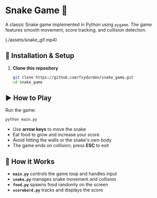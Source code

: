 # Snake Game 🐍

A classic Snake game implemented in Python using `pygame`. The game features smooth movement, score tracking, and collision detection.

(./assets/snake_gif.mp4)

## 🚀 Installation & Setup

1. **Clone this repository**

   ```bash
   git clone https://github.com/fsydurden/snake_game.git
   cd snake_game
   ```

## ▶️ How to Play

Run the game:

```bash
python main.py
```

* Use **arrow keys** to move the snake
* Eat food to grow and increase your score
* Avoid hitting the walls or the snake's own body
* The game ends on collision; press **ESC** to exit

## 🧱 How it Works

* **`main.py`** controls the game loop and handles input
* **`snake.py`** manages snake movement and collision
* **`food.py`** spawns food randomly on the screen
* **`scorebord.py`** tracks and displays the score
